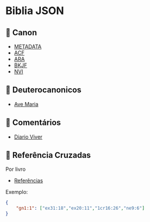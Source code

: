 # Biblia JSON

## 📖 Canon

- [METADATA](./json/books.json)
- [ACF](./json/pt-br/acf/)
- [ARA](./json/pt-br/ara/)
- [BKJF](./json/pt-br/bkjf/)
- [NVI](./json/pt-br/nvi/)

## 📙 Deuterocanonicos

- [Ave Maria](./json/catolicos/pt-br/ave-maria/)

## 🔎 Comentários

- [Diario Viver](./json/comments/pt-br/diario-viver/)

## 🔗 Referência Cruzadas

Por livro

- [Referências](./json/refs/)

Exemplo:

```json
{
    "gn1:1": ["ex31:18","ex20:11","1cr16:26","ne9:6"]
}
```
